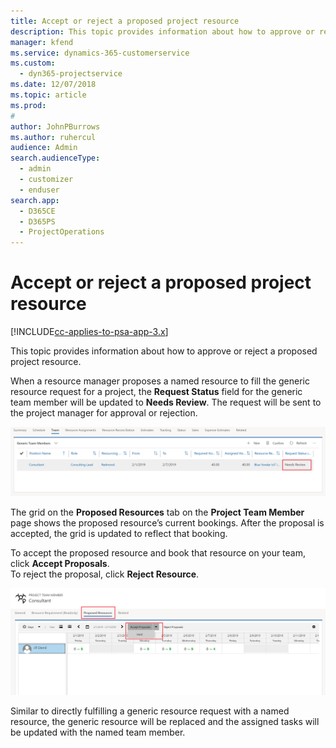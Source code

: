 ```yaml
---
title: Accept or reject a proposed project resource
description: This topic provides information about how to approve or reject a proposed project resource.
manager: kfend
ms.service: dynamics-365-customerservice
ms.custom: 
  - dyn365-projectservice
ms.date: 12/07/2018
ms.topic: article
ms.prod: 
#
author: JohnPBurrows
ms.author: ruhercul
audience: Admin
search.audienceType: 
  - admin
  - customizer
  - enduser
search.app: 
  - D365CE
  - D365PS
  - ProjectOperations
---
```

# Accept or reject a proposed project resource

[!INCLUDE[cc-applies-to-psa-app-3.x](../includes/cc-applies-to-psa-app-3x.md)]

This topic provides information about how to approve or reject a proposed project resource.

When a resource manager proposes a named resource to fill the generic resource request for a project, the **Request Status** field for the generic team member will be updated to **Needs Review**. The request will be sent to the project manager for approval or rejection.

![Generic team member with a proposal](media/RM-how-to-19.png)

The grid on the **Proposed Resources** tab on the **Project Team Member** page shows the proposed resource’s current bookings. After the proposal is accepted, the grid is updated to reflect that booking. 

To accept the proposed resource and book that resource on your team, click **Accept Proposals**.  
To reject the proposal, click **Reject Resource**.

![Accepting a resource proposal](media/RM-how-to-20.png) 

Similar to directly fulfilling a generic resource request with a named resource, the generic resource will be replaced and the assigned tasks will be updated with the named team member.
